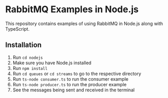 # RabbitMQ Examples in Node.js

This repository contains examples of using RabbitMQ in Node.js along with TypeScript.

## Installation

1. Run `cd nodejs`
2. Make sure you have Node.js installed
3. Run `npm install`
4. Run `cd queues` or `cd streams` to go to the respective directory
5. Run `ts-node consumer.ts` to run the consumer example 
6. Run `ts-node producer.ts` to run the producer example
7. See the messages being sent and received in the terminal